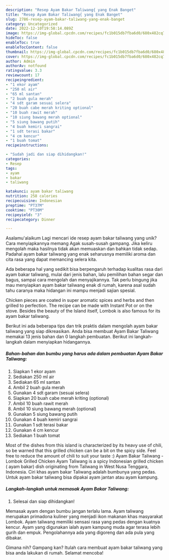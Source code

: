 ```yaml
---
description: "Resep Ayam Bakar Taliwang{ yang Enak Banget"
title: "Resep Ayam Bakar Taliwang{ yang Enak Banget"
slug: 2786-resep-ayam-bakar-taliwang-yang-enak-banget
category: Uncategorized
date: 2022-12-10T19:58:14.089Z
image: https://img-global.cpcdn.com/recipes/fc1b015db7fba6d0/680x482cq70/ayam-bakar-taliwang-foto-resep-utama.jpg
hideToc: false
enableToc: true
enableTocContent: false
thumbnail: https://img-global.cpcdn.com/recipes/fc1b015db7fba6d0/680x482cq70/ayam-bakar-taliwang-foto-resep-utama.jpg
cover: https://img-global.cpcdn.com/recipes/fc1b015db7fba6d0/680x482cq70/ayam-bakar-taliwang-foto-resep-utama.jpg
author: Admin
authorAv: notfound
ratingvalue: 3.3
reviewcount: 17
recipeingredient:
- "1 ekor ayam"
- "250 ml air"
- "65 ml santan"
- "2 buah gula merah"
- "4 sdt garam sesuai selera"
- "20 buah cabe merah kriting optional"
- "10 buah rawit merah"
- "10 siung bawang merah optional"
- "5 siung bawang putih"
- "4 buah kemiri sangrai"
- "1 sdt terasi bakar"
- "4 cm kencur"
- "1 buah tomat"
recipeinstructions:

- "Sudah jadi dan siap dihidangkan!"
categories:
- Resep
tags:
- ayam
- bakar
- taliwang

katakunci: ayam bakar taliwang 
nutrition: 258 calories
recipecuisine: Indonesian
preptime: "PT37M"
cooktime: "PT30M"
recipeyield: "3"
recipecategory: Dinner

---
```



Asalamu'alaikum Lagi mencari ide resep ayam bakar taliwang yang unik? Cara menyiapkannya memang Agak susah-susah gampang. Jika keliru mengolah maka hasilnya tidak akan memuaskan dan bahkan tidak sedap. Padahal ayam bakar taliwang yang enak seharusnya memiliki aroma dan cita rasa yang dapat memancing selera kita.


Ada beberapa hal yang sedikit bisa berpengaruh terhadap kualitas rasa dari ayam bakar taliwang, mulai dari jenis bahan, lalu pemilihan bahan segar dan bagus, sampai cara mengolah dan menyajikannya. Tak perlu bingung jika mau menyiapkan ayam bakar taliwang enak di rumah, karena asal sudah tahu caranya maka hidangan ini mampu menjadi sajian spesial.

Chicken pieces are coated in super aromatic spices and herbs and then grilled to perfection. The recipe can be made with Instant Pot or on the stove. Besides the beauty of the Island itself, Lombok is also famous for its ayam bakar taliwang.


Berikut ini ada beberapa tips dan trik praktis dalam mengolah ayam bakar taliwang yang siap dikreasikan. Anda bisa membuat Ayam Bakar Taliwang memakai 13 jenis bahan dan 0 langkah pembuatan. Berikut ini langkah-langkah dalam menyiapkan hidangannya.

<!--inarticleads1-->

##### Bahan-bahan dan bumbu yang harus ada dalam pembuatan Ayam Bakar Taliwang:

1. Siapkan 1 ekor ayam
1. Sediakan 250 ml air
1. Sediakan 65 ml santan
1. Ambil 2 buah gula merah
1. Gunakan 4 sdt garam (sesuai selera)
1. Siapkan 20 buah cabe merah kriting (optional)
1. Ambil 10 buah rawit merah
1. Ambil 10 siung bawang merah (optional)
1. Gunakan 5 siung bawang putih
1. Gunakan 4 buah kemiri sangrai
1. Gunakan 1 sdt terasi bakar
1. Gunakan 4 cm kencur
1. Sediakan 1 buah tomat


Most of the dishes from this island is characterized by its heavy use of chili, so be warned that this grilled chicken can be a bit on the spicy side. Feel free to reduce the amount of chili to suit your taste :) Ayam Bakar Taliwang - Lombok Grilled Chicken Ayam Taliwang is a spicy Indonesian grilled chicken ( ayam bakar) dish originating from Taliwang in West Nusa Tenggara, Indonesia. Ciri khas ayam bakar Taliwang adalah bumbunya yang pedas. Untuk ayam bakar taliwang bisa dipakai ayam jantan atau ayam kampung. 

<!--inarticleads2-->

##### Langkah-langkah untuk memasak Ayam Bakar Taliwang:


1. Selesai dan siap dihidangkan!

Memasak ayam dengan bumbu jangan terlalu lama. Ayam taliwang merupakan primadona kuliner yang menjadi ikon makanan khas masyarakat Lombok. Ayam taliwang memiliki sensasi rasa yang pedas dengan kuatnya kencur. Ayam yang digunakan ialah ayam kampung muda agar terasa lebih gurih dan empuk. Pengolahannya ada yang digoreng dan ada pula yang dibakar. 

Gimana nih? Gampang kan? Itulah cara membuat ayam bakar taliwang yang bisa anda lakukan di rumah. Selamat mencoba!
